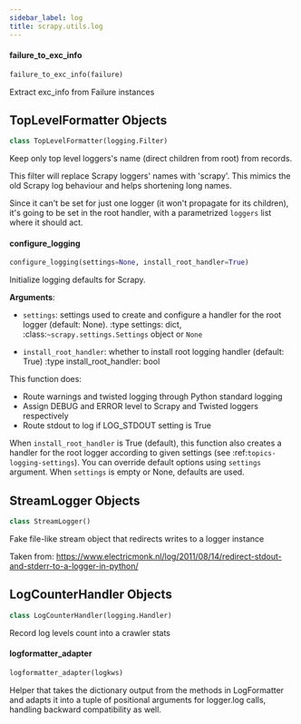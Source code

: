 ```yaml
---
sidebar_label: log
title: scrapy.utils.log
---
```


#### failure\_to\_exc\_info

```python
failure_to_exc_info(failure)
```

Extract exc_info from Failure instances

## TopLevelFormatter Objects

```python
class TopLevelFormatter(logging.Filter)
```

Keep only top level loggers&#x27;s name (direct children from root) from
records.

This filter will replace Scrapy loggers&#x27; names with &#x27;scrapy&#x27;. This mimics
the old Scrapy log behaviour and helps shortening long names.

Since it can&#x27;t be set for just one logger (it won&#x27;t propagate for its
children), it&#x27;s going to be set in the root handler, with a parametrized
``loggers`` list where it should act.

#### configure\_logging

```python
configure_logging(settings=None, install_root_handler=True)
```

Initialize logging defaults for Scrapy.

**Arguments**:

- `settings`: settings used to create and configure a handler for the
    root logger (default: None).
:type settings: dict, :class:`~scrapy.settings.Settings` object or ``None``

- `install_root_handler`: whether to install root logging handler
    (default: True)
:type install_root_handler: bool

This function does:

- Route warnings and twisted logging through Python standard logging
- Assign DEBUG and ERROR level to Scrapy and Twisted loggers respectively
- Route stdout to log if LOG_STDOUT setting is True

When ``install_root_handler`` is True (default), this function also
creates a handler for the root logger according to given settings
(see :ref:`topics-logging-settings`). You can override default options
using ``settings`` argument. When ``settings`` is empty or None, defaults
are used.

## StreamLogger Objects

```python
class StreamLogger()
```

Fake file-like stream object that redirects writes to a logger instance

Taken from:
    https://www.electricmonk.nl/log/2011/08/14/redirect-stdout-and-stderr-to-a-logger-in-python/

## LogCounterHandler Objects

```python
class LogCounterHandler(logging.Handler)
```

Record log levels count into a crawler stats

#### logformatter\_adapter

```python
logformatter_adapter(logkws)
```

Helper that takes the dictionary output from the methods in LogFormatter
and adapts it into a tuple of positional arguments for logger.log calls,
handling backward compatibility as well.

